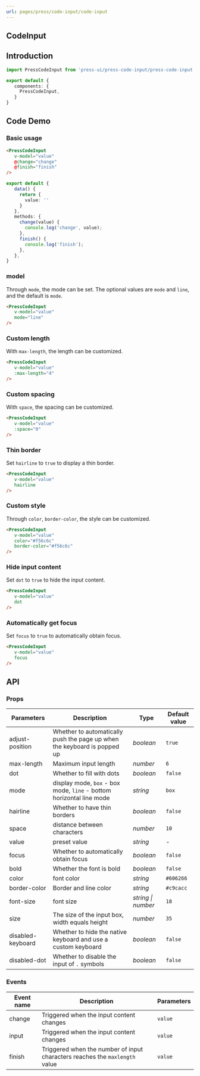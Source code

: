 ```yaml
---
url: pages/press/code-input/code-input
---
```


## CodeInput


## Introduction

```ts
import PressCodeInput from 'press-ui/press-code-input/press-code-input.vue';

export default {
   components: {
     PressCodeInput,
   }
}
```

## Code Demo

### Basic usage

```html
<PressCodeInput
   v-model="value"
   @change="change"
   @finish="finish"
/>
```

```ts
export default {
   data() {
     return {
       value: ''
     }
   },
   methods: {
     change(value) {
       console.log('change', value);
     },
     finish() {
       console.log('finish');
     },
   },
}
```

### model

Through `mode`, the mode can be set. The optional values are `mode` and `line`, and the default is `mode`.

```html
<PressCodeInput
   v-model="value"
   mode="line"
/>
```

### Custom length

With `max-length`, the length can be customized.

```html
<PressCodeInput
   v-model="value"
   :max-length="4"
/>
```

### Custom spacing

With `space`, the spacing can be customized.

```html
<PressCodeInput
   v-model="value"
   :space="0"
/>
```

### Thin border

Set `hairline` to `true` to display a thin border.


```html
<PressCodeInput
   v-model="value"
   hairline
/>
```

### Custom style

Through `color`, `border-color`, the style can be customized.


```html
<PressCodeInput
   v-model="value"
   color="#f56c6c"
   border-color="#f56c6c"
/>
```

### Hide input content

Set `dot` to `true` to hide the input content.

```html
<PressCodeInput
   v-model="value"
   dot
/>
```

### Automatically get focus

Set `focus` to `true` to automatically obtain focus.

```html
<PressCodeInput
   v-model="value"
   focus
/>
```



## API

### Props

| Parameters        | Description                                                              | Type               | Default value |
| ----------------- | ------------------------------------------------------------------------ | ------------------ | ------------- |
| adjust-position   | Whether to automatically push the page up when the keyboard is popped up | _boolean_          | `true`        |
| max-length        | Maximum input length                                                     | _number_           | `6`           |
| dot               | Whether to fill with dots                                                | _boolean_          | `false`       |
| mode              | display mode, `box` - box mode, `line` - bottom horizontal line mode     | _string_           | `box`         |
| hairline          | Whether to have thin borders                                             | _boolean_          | `false`       |
| space             | distance between characters                                              | _number_           | `10`          |
| value             | preset value                                                             | _string_           | -             |
| focus             | Whether to automatically obtain focus                                    | _boolean_          | `false`       |
| bold              | Whether the font is bold                                                 | _boolean_          | `false`       |
| color             | font color                                                               | _string_           | `#606266`     |
| border-color      | Border and line color                                                    | _string_           | `#c9cacc`     |
| font-size         | font size                                                                | _string \| number_ | `18`          |
| size              | The size of the input box, width equals height                           | _number_           | `35`          |
| disabled-keyboard | Whether to hide the native keyboard and use a custom keyboard            | _boolean_          | `false`       |
| disabled-dot      | Whether to disable the input of `.` symbols                              | _boolean_          | `false`       |



### Events

| Event name | Description                                                                 | Parameters |
| ---------- | --------------------------------------------------------------------------- | ---------- |
| change     | Triggered when the input content changes                                    | `value`    |
| input      | Triggered when the input content changes                                    | `value`    |
| finish     | Triggered when the number of input characters reaches the `maxlength` value | `value`    |
